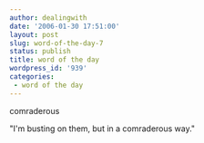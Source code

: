 ```yaml
---
author: dealingwith
date: '2006-01-30 17:51:00'
layout: post
slug: word-of-the-day-7
status: publish
title: word of the day
wordpress_id: '939'
categories:
 - word of the day
---
```


comraderous

"I'm busting on them, but in a comraderous way."

